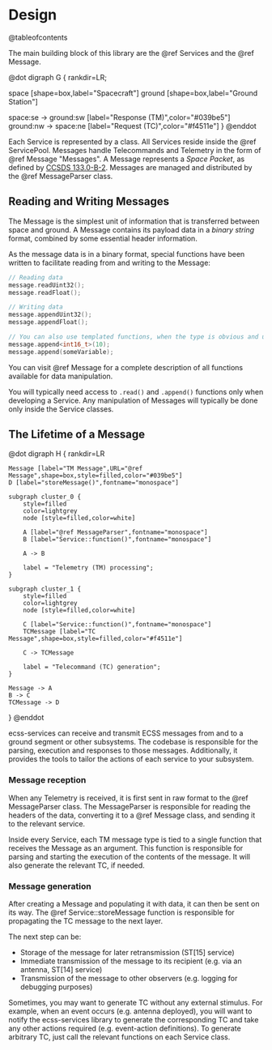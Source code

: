# Design

@tableofcontents

The main building block of this library are the @ref Services and the @ref Message.

@dot
digraph G {
  rankdir=LR;

  space [shape=box,label="Spacecraft"]
  ground [shape=box,label="Ground Station"]

  space:se -> ground:sw [label="Response (TM)",color="#039be5"]
  ground:nw -> space:ne  [label="Request (TC)",color="#f4511e"]
}
@enddot

Each Service is represented by a class. All Services reside inside the @ref ServicePool. Messages handle Telecommands
and Telemetry in the form of @ref Message "Messages". A Message represents a _Space Packet_, as defined by [CCSDS
133.0-B-2](https://public.ccsds.org/Pubs/133x0b2e1.pdf). Messages are managed and distributed by the @ref MessageParser class.

## Reading and Writing Messages

The Message is the simplest unit of information that is transferred between space and ground. A Message contains its
payload data in a _binary string_ format, combined by some essential header information.

As the message data is in a binary format, special functions have been written to facilitate reading from and writing to
the Message:
```cpp
// Reading data
message.readUint32();
message.readFloat();

// Writing data
message.appendUint32();
message.appendFloat();

// You can also use templated functions, when the type is obvious and unambiguous
message.append<int16_t>(10);
message.append(someVariable);
```

You can visit @ref Message for a complete description of all functions available for data manipulation.

You will typically need access to `.read()` and `.append()` functions only when developing a Service. Any manipulation
of Messages will typically be done only inside the Service classes.

## The Lifetime of a Message
@dot
digraph H {
    rankdir=LR

    Message [label="TM Message",URL="@ref Message",shape=box,style=filled,color="#039be5"]
    D [label="storeMessage()",fontname="monospace"]

    subgraph cluster_0 {
        style=filled
        color=lightgrey
        node [style=filled,color=white]

        A [label="@ref MessageParser",fontname="monospace"]
        B [label="Service::function()",fontname="monospace"]

        A -> B

        label = "Telemetry (TM) processing";
    }

    subgraph cluster_1 {
        style=filled
        color=lightgrey
        node [style=filled,color=white]

        C [label="Service::function()",fontname="monospace"]
        TCMessage [label="TC Message",shape=box,style=filled,color="#f4511e"]

        C -> TCMessage

        label = "Telecommand (TC) generation";
    }

    Message -> A
    B -> C
    TCMessage -> D
}
@enddot

ecss-services can receive and transmit ECSS messages from and to a ground segment or other subsystems. The codebase is
responsible for the parsing, execution and responses to those messages. Additionally, it provides the tools to tailor
the actions of each service to your subsystem.

### Message reception

When any Telemetry is received, it is first sent in raw format to the @ref MessageParser class. The MessageParser is
responsible for reading the headers of the data, converting it to a @ref Message class, and sending it to the relevant
service.

Inside every Service, each TM message type is tied to a single function that receives the Message as an argument. This
function is responsible for parsing and starting the execution of the contents of the message. It will also generate the
relevant TC, if needed.

### Message generation

After creating a Message and populating it with data, it can then be sent on its way. The @ref Service::storeMessage
function is responsible for propagating the TC message to the next layer.

The next step can be:
- Storage of the message for later retransmission (ST[15] service)
- Immediate transmission of the message to its recipient (e.g. via an antenna, ST[14] service)
- Transmission of the message to other observers (e.g. logging for debugging purposes)

Sometimes, you may want to generate TC without any external stimulus. For example, when an event occurs (e.g. antenna
deployed), you will want to notify the ecss-services library to generate the corresponding TC and take any other actions
required (e.g. event-action definitions). To generate arbitrary TC, just call the relevant functions on each Service class.
